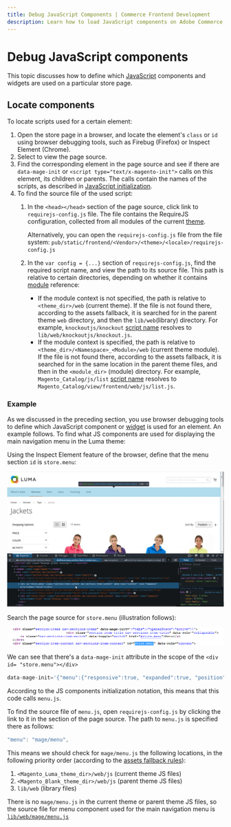 ```yaml
---
title: Debug JavaScript Components | Commerce Frontend Development 
description: Learn how to load JavaScript components on Adobe Commerce and Magento Open Source application pages.
---
```


# Debug JavaScript components

This topic discusses how to define which [JavaScript](https://glossary.magento.com/javascript) components and widgets are used on a particular store page.

## Locate components

To locate scripts used for a certain element:

1. Open the store page in a browser, and locate the element's `class` or `id` using browser debugging tools, such as Firebug (Firefox) or Inspect Element (Chrome).
1. Select to view the page source.
1. Find the corresponding element in the page source and see if there are `data-mage-init` or `<script type="text/x-magento-init">` calls on this element, its children or parents. The calls contain the names of the scripts, as described in [JavaScript initialization](init.md).
1. To find the source file of the used script:
   1. In the `<head></head>` section of the page source, click link to `requirejs-config.js` file. The file contains the RequireJS configuration, collected from all modules of the current [theme](https://glossary.magento.com/theme).

      Alternatively, you can open the `requirejs-config.js` file from the file system: `pub/static/frontend/<Vendor>/<theme>/<locale>/requirejs-config.js`

   1. In the `var config = {...}` section of `requirejs-config.js`, find the required script name, and view the path to its source file. This path is relative to certain directories, depending on whether it contains [module](https://glossary.magento.com/module) reference:

      -  If the module context is not specified, the path is relative to `<theme_dir>/web` (current theme). If the file is not found there, according to the assets fallback, it is searched for in the parent theme `web` directory, and then the `lib/web`(library) directory. For example, `knockoutjs/knockout` [script name](https://github.com/magento/magento2/blob/2.4/app/code/Magento/Theme/view/base/requirejs-config.js#L10) resolves to `lib/web/knockoutjs/knockout.js`.
      -  If the module context is specified, the path is relative to `<theme_dir>/<Namespace>_<Module>/web` (current theme module). If the file is not found there, according to the assets fallback, it is searched for in the same location in the parent theme files, and then in the `<module_dir>` (module) directory. For example, `Magento_Catalog/js/list` [script name](https://github.com/magento/magento2/blob/2.4/app/code/Magento/Catalog/view/frontend/requirejs-config.js#L9) resolves to `Magento_Catalog/view/frontend/web/js/list.js`.

### Example

As we discussed in the preceding section, you use browser debugging tools to define which JavaScript component or [widget](https://glossary.magento.com/widget) is used for an element. An example follows. To find what JS components are used for displaying the main navigation menu in the Luma theme:

Using the Inspect Element feature of the browser, define that the menu section `id` is `store.menu`:

![Using the Inspect Element define the id](../_images/javascript/fdg_js_debug1.png)

Search the page source for `store.menu` (illustration follows):

![Search the page source for the store.menu string](../_images/javascript/fdg_js_debug2.png)

We can see that there\'s a `data-mage-init` attribute in the scope of the `<div id= "store.menu"></div>`

```js
data-mage-init='{"menu":{"responsive":true, "expanded":true, "position":{"my":"left top","at":"left bottom"}}}
```

According to the JS components initialization notation, this means that this code calls `menu.js`.

To find the source file of `menu.js`, open `requirejs-config.js` by clicking the link to it in the section of the page source. The path to `menu.js` is specified there as follows:

```js
"menu": "mage/menu",
```

This means we should check for `mage/menu.js` the following locations, in the following priority order (according to the [assets fallback rules]):

1. `<Magento_Luma_theme_dir>/web/js` (current theme JS files)
1. `<Magento_Blank_theme_dir>/web/js` (parent theme JS files)
1. `lib/web` (library files)

There is no `mage/menu.js` in the current theme or parent theme JS files, so the source file for menu component used for the main navigation menu is [`lib/web/mage/menu.js`]

[assets fallback rules]: ../guide/themes/inheritance.md
[`lib/web/mage/menu.js`]: https://github.com/magento/magento2/blob/2.4/lib/web/mage/menu.js
[assets fallback]: ../guide/themes/inheritance.md
